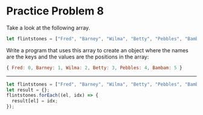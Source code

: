 # Practice Problem 8

Take a look at the following array.

```js
let flintstones = ["Fred", "Barney", "Wilma", "Betty", "Pebbles", "Bambam"];
```

Write a program that uses this array to create an object where the names are the keys and the values are the positions in the array:

```js
{ Fred: 0, Barney: 1, Wilma: 2, Betty: 3, Pebbles: 4, Bambam: 5 }
```

---

```js
let flintstones = ["Fred", "Barney", "Wilma", "Betty", "Pebbles", "Bambam"];
let result = {};
flintstones.forEach((el, idx) => {
  result[el] = idx;
});
```
